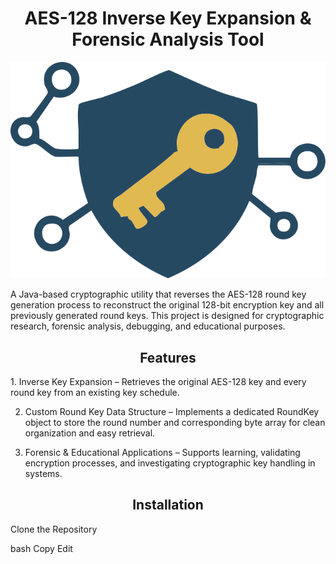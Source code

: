 <h1 style="text-align: center;">AES-128 Inverse Key Expansion & Forensic Analysis Tool</h1>

![Alt text](https://github.com/tmfontan/AESRoundKeyInverter/blob/main/AES-128.svg)

A Java-based cryptographic utility that reverses the AES-128 round key generation process to reconstruct the original 128-bit encryption key and all previously generated round keys. This project is designed for cryptographic research, forensic analysis, debugging, and educational purposes.

<h2 style="text-align: center;">Features</h2>
1. Inverse Key Expansion – Retrieves the original AES-128 key and every round key from an existing key schedule.

2. Custom Round Key Data Structure – Implements a dedicated RoundKey object to store the round number and corresponding byte array for clean organization and easy retrieval.

3. Forensic & Educational Applications – Supports learning, validating encryption processes, and investigating cryptographic key handling in systems.

<h2 style="text-align: center;">Installation</h2>
Clone the Repository

bash
Copy
Edit
